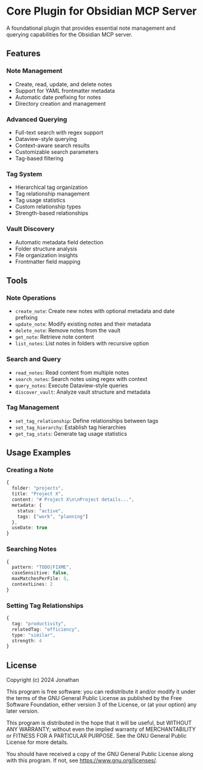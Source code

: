 # Core Plugin for Obsidian MCP Server

A foundational plugin that provides essential note management and querying capabilities for the Obsidian MCP server.

## Features

### Note Management
- Create, read, update, and delete notes
- Support for YAML frontmatter metadata
- Automatic date prefixing for notes
- Directory creation and management

### Advanced Querying
- Full-text search with regex support
- Dataview-style querying
- Context-aware search results
- Customizable search parameters
- Tag-based filtering

### Tag System
- Hierarchical tag organization
- Tag relationship management
- Tag usage statistics
- Custom relationship types
- Strength-based relationships

### Vault Discovery
- Automatic metadata field detection
- Folder structure analysis
- File organization insights
- Frontmatter field mapping

## Tools

### Note Operations
- `create_note`: Create new notes with optional metadata and date prefixing
- `update_note`: Modify existing notes and their metadata
- `delete_note`: Remove notes from the vault
- `get_note`: Retrieve note content
- `list_notes`: List notes in folders with recursive option

### Search and Query
- `read_notes`: Read content from multiple notes
- `search_notes`: Search notes using regex with context
- `query_notes`: Execute Dataview-style queries
- `discover_vault`: Analyze vault structure and metadata

### Tag Management
- `set_tag_relationship`: Define relationships between tags
- `set_tag_hierarchy`: Establish tag hierarchies
- `get_tag_stats`: Generate tag usage statistics

## Usage Examples

### Creating a Note
```typescript
{
  folder: "projects",
  title: "Project X",
  content: "# Project X\n\nProject details...",
  metadata: {
    status: "active",
    tags: ["work", "planning"]
  },
  useDate: true
}
```

### Searching Notes
```typescript
{
  pattern: "TODO|FIXME",
  caseSensitive: false,
  maxMatchesPerFile: 5,
  contextLines: 2
}
```

### Setting Tag Relationships
```typescript
{
  tag: "productivity",
  relatedTag: "efficiency",
  type: "similar",
  strength: 4
}
```

## License

Copyright (c) 2024 Jonathan

This program is free software: you can redistribute it and/or modify
it under the terms of the GNU General Public License as published by
the Free Software Foundation, either version 3 of the License, or
(at your option) any later version.

This program is distributed in the hope that it will be useful,
but WITHOUT ANY WARRANTY; without even the implied warranty of
MERCHANTABILITY or FITNESS FOR A PARTICULAR PURPOSE.  See the
GNU General Public License for more details.

You should have received a copy of the GNU General Public License
along with this program. If not, see <https://www.gnu.org/licenses/>.
